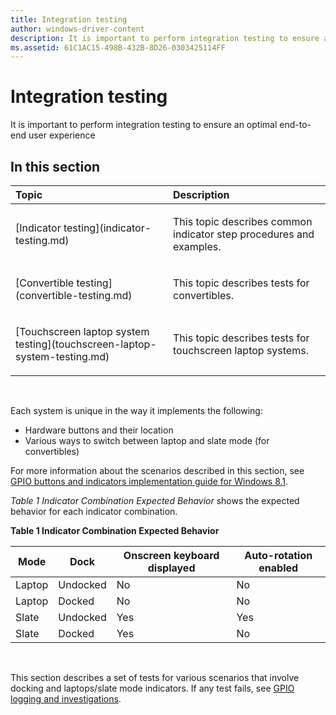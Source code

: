```yaml
---
title: Integration testing
author: windows-driver-content
description: It is important to perform integration testing to ensure an optimal end-to-end user experience.
ms.assetid: 61C1AC15-498B-432B-8D26-0303425114FF
---
```


# Integration testing


It is important to perform integration testing to ensure an optimal end-to-end user experience

## <span id="in_this_section"></span>In this section


<table>
<colgroup>
<col width="50%" />
<col width="50%" />
</colgroup>
<thead>
<tr class="header">
<th align="left">Topic</th>
<th align="left">Description</th>
</tr>
</thead>
<tbody>
<tr class="odd">
<td align="left"><p>[Indicator testing](indicator-testing.md)</p></td>
<td align="left"><p>This topic describes common indicator step procedures and examples.</p></td>
</tr>
<tr class="even">
<td align="left"><p>[Convertible testing](convertible-testing.md)</p></td>
<td align="left"><p>This topic describes tests for convertibles.</p></td>
</tr>
<tr class="odd">
<td align="left"><p>[Touchscreen laptop system testing](touchscreen-laptop-system-testing.md)</p></td>
<td align="left"><p>This topic describes tests for touchscreen laptop systems.</p></td>
</tr>
</tbody>
</table>

 

Each system is unique in the way it implements the following:

-   Hardware buttons and their location
-   Various ways to switch between laptop and slate mode (for convertibles)

For more information about the scenarios described in this section, see [GPIO buttons and indicators implementation guide for Windows 8.1](gpio-buttons-and-indicators-implementation-guide-for-windows-8-1.md).

*Table 1 Indicator Combination Expected Behavior* shows the expected behavior for each indicator combination.

**Table 1 Indicator Combination Expected Behavior**

| Mode   | Dock     | Onscreen keyboard displayed | Auto-rotation enabled |
|--------|----------|-----------------------------|-----------------------|
| Laptop | Undocked | No                          | No                    |
| Laptop | Docked   | No                          | No                    |
| Slate  | Undocked | Yes                         | Yes                   |
| Slate  | Docked   | Yes                         | No                    |

 

This section describes a set of tests for various scenarios that involve docking and laptops/slate mode indicators. If any test fails, see [GPIO logging and investigations](gpio-logging-and-investigations.md).

 

 




